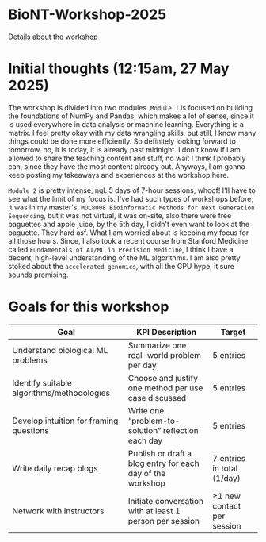 # BioNT-Workshop-2025
[Details about the workshop](https://www.cecam.org/workshop-details/applied-machine-learning-for-biological-data-1459)

# Initial thoughts (12:15am, 27 May 2025)
The workshop is divided into two modules. `Module 1` is focused on building the foundations of NumPy and Pandas, which makes a lot of sense, since it is used everywhere in data analysis or machine learning. Everything is a matrix. I feel pretty okay with my data wrangling skills, but still, I know many things could be done more efficiently. So definitely looking forward to tomorrow, no, it is today, it is already past midnight. I don't know if I am allowed to share the teaching content and stuff, no wait I think I probably can, since they have the most content already out. Anyways, I am gonna keep posting my takeaways and experiences at the workshop here.

`Module 2` is pretty intense, ngl. 5 days of 7-hour sessions, whoof! I'll have to see what the limit of my focus is. I've had such types of workshops before, it was in my master's, `MOL8008 Bioinformatic Methods for Next Generation Sequencing`, but it was not virtual, it was on-site, also there were free baguettes and apple juice, by the 5th day, I didn't even want to look at the baguette. They hard asf. What I am worried about is keeping my focus for all those hours. Since, I also took a recent course from Stanford Medicine called `Fundamentals of AI/ML in Precision Medicine`, I think I have a decent, high-level understanding of the ML algorithms. I am also pretty stoked about the `accelerated genomics`, with all the GPU hype, it sure sounds promising.


# Goals for this workshop
| Goal                                                                 | KPI Description                                                 | Target             |
|----------------------------------------------------------------------|------------------------------------------------------------------|-------------------------------|
| Understand biological ML problems                                    | Summarize one real-world problem per day                         |  5 entries                      |
| Identify suitable algorithms/methodologies                          | Choose and justify one method per use case discussed             | 5 entries                  |
| Develop intuition for framing questions                             | Write one “problem-to-solution” reflection each day              | 5 entries                    |
| Write daily recap blogs                                              | Publish or draft a blog entry for each day of the workshop       | 7 entries in total (1/day)    |
| Network with instructors                              | Initiate conversation with at least 1 person per session         | ≥1 new contact per session    |

